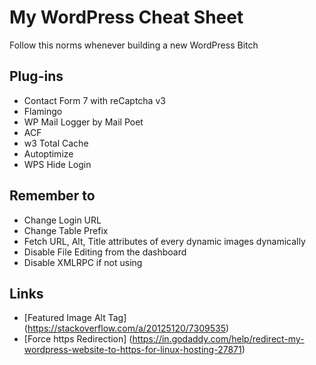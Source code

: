 # My WordPress Cheat Sheet

Follow this norms whenever building a new WordPress Bitch

## Plug-ins
 - Contact Form 7 with reCaptcha v3
 - Flamingo
 - WP Mail Logger by Mail Poet
 - ACF
 - w3 Total Cache
 - Autoptimize
 - WPS Hide Login
 
## Remember to

 - Change Login URL
 - Change Table Prefix
 - Fetch URL, Alt, Title attributes of every dynamic images dynamically
 - Disable File Editing from the dashboard
 - Disable XMLRPC if not using

## Links

 - [Featured Image Alt Tag] (https://stackoverflow.com/a/20125120/7309535)
 - [Force https Redirection] (https://in.godaddy.com/help/redirect-my-wordpress-website-to-https-for-linux-hosting-27871)
